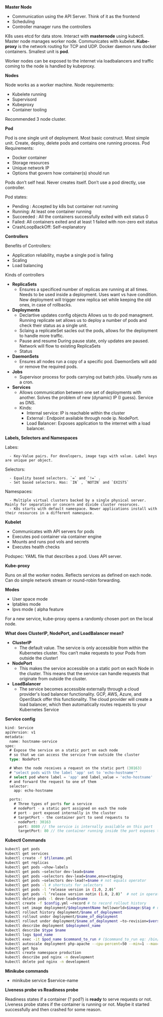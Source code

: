 **Master Node**

   - Communication using the API Server. Think of it as the frontend
   - Scheduling
   - Controller manager runs the controllers

K8s uses etcd for data store. Interact with **masternode** using kubectl. Master node manages worker node. Communicates with kubelet. **Kube-proxy** is the network routing for TCP and UDP. Docker daemon runs docker containers. Smallest unit is **pod**.

Worker nodes can be exposed to the internet via loadbalancers and traffic coming to the node is handled by kubeproxy.

**Nodes**

Node works as a worker machine. Node requirements:

   - Kubelete running
   - Supervisord
   - Kubeproxy
   - Container tooling

Recommended 3 node cluster.

**Pod**

Pod is one single unit of deployment. Most basic construct. Most simple unit. Create, deploy, delete pods and contains one running process. Pod Requirements:

   - Docker container
   - Storage resources
   - Unique network IP
   - Options that govern how container(s) should run

Pods don’t self heal. Never creates itself. Don’t use a pod directly, use controller.

Pod states:

   - Pending : Accepted by k8s but container not running
   - Running: At least one container running
   - Succeeded : All the containers successfully exited with exit status 0
   - Failed: All containers exited and at least 1 failed with non-zero exit status
   - CrashLoopBackOff: Self-explanatory

**Controllers**

Benefits of Controllers:

   - Application reliability, maybe a single pod is failing
   - Scaling
   - Load balancing

Kinds of controllers

   - **ReplicaSets**
      - Ensures a specificed number of replicas are running at all times. Needs to be used inside a deployment. Uses want vs have condition. New deployment will trigger new replica set while keeping the old ones, in case of rollbacks.
   - **Deployments**
      - Declartive updates config objects Allows us to do pod managment. Running replicate set allows us to deploy a number of pods and check their status as a single unit.
      - Sclaing a replicateSet sacles out the pods, allows for the deployment to handle more traffic.
      - Pause and resume During pause state, only updates are paused. Network will flow to existing ReplicaSets
      - Status
   - **DaemonSets**
      - Ensures all nodes run a copy of a specific pod. DaemonSets will add or remove the required pods.
   - **Jobs**
      - Supervisor process for pods carrying out batch jobs. Usually runs as a cron.
   - **Services**
      - Allows communication between one set of deployments with another. Solves the problem of new (dynamic) IP (I guess). Service as DNS.
      - Kinds:
         - Internal service: IP is reachable within the cluster
         - External : Endpoint available through node ip. NodePort.
         - Load Balancer: Exposes application to the internet with a load balancer.

**Labels, Selectors and Namespaces**

   Labes:

      - Key-Value pairs. For developers, image tags with value. Label keys are unique per object.

   Selectors:

      - Equality based selectors. `=` and `!=` .
      - Set based selectors. Has: `IN` , `NOTIN` and `EXISTS`

   Namespaces:

      - Multiple virtual clusters backed by a single physical server. Mainly for separation or concern and divide cluster resoruces.
      - K8s starts with default namespace. Newer applications install with their resources in a different namespace.

**Kubelet**

   - Communicates with API servers for pods
   - Executes pod container via container engine
   - Mounts and runs pod vols and secrets
   - Executes health checks

Podspec: YAML file that describes a pod. Uses API server.

**Kube-proxy**

Runs on all the worker nodes. Reflects services as defined on each node. Can do simple network stream or round-robin forwarding.

**Modes**

   - User space mode
   - Iptables mode
   - Ipvs mode ( alpha feature

For a new service, kube-proxy opens a randomly chosen port on the local node.

**What does ClusterIP, NodePort, and LoadBalancer mean?**

- **ClusterIP**
   - The default value. The service is only accessible from within the Kubernetes cluster. You can’t make requests to your Pods from outside the cluster!
- **NodePort**
   - This makes the service accessible on a static port on each Node in the cluster. This means that the service can handle requests that originate from outside the cluster.
- **LoadBalancer**
   - The service becomes accessible externally through a cloud provider's load balancer functionality. GCP, AWS, Azure, and OpenStack offer this functionality. The cloud provider will create a load balancer, which then automatically routes requests to your Kubernetes Service

**Service config**

```go
kind: Service 
apiVersion: v1 
metadata:
  name: hostname-service 
spec:
  # Expose the service on a static port on each node
  # so that we can access the service from outside the cluster 
  type: NodePort

  # When the node receives a request on the static port (30163)
  # "select pods with the label 'app' set to 'echo-hostname'"
  # select pod where label = 'app' and label_value = 'echo-hostname'
  # and forward the request to one of them
  selector:
    app: echo-hostname 

  ports:
    # Three types of ports for a service
    # nodePort - a static port assigned on each the node
    # port - port exposed internally in the cluster
    # targetPort - the container port to send requests to
    - nodePort: 30163
      port: 8080 // the service is internally available on this port
      targetPort: 80 // the container running inside the port exposes this port
```

**Kubectl Commands**

```bash
kubectl get pods
kubectl get services
kubectl create -f $filename.yml
kubectl get replicas
kubectl get pods —show-labels
kubectl get pods —selector dev-lead=$name
kubectl get pods —selectors dev-lead=$name,env=staging
kubectl get pods —selectors dev-lead!=$name # not equals operator
kubectl get pods -l # shortcuts for selectors
kubectl get pods -l ‘release version in (1.0, 2.0)’
kubectl get pods -l ‘release version notin (1.0, 2.0)’  # not in operator
kubectl delete pods -l deve-lead=$name
kubectl create -f $config.yml —record # to record rollout history
kubectl set image deployment/$deploymentName helloworld=$image:$tag # updates image
kubectl rollout history deployment/$name_of_deployment
kubectl rollout undor deployment/$name_of_deployment
kubectl rollout undor deployment/$name_of_deployment —to-revision=$version_number
kubectl describe deployment $deployment_name
kubectl describe $type $name
kubectl logs $pod_name
kubectl exec -it $pod_name $command_to_run # ($command_to_run eg: /bin/bash)
kubectl autoscale deployment php-apache --cpu-percent=50 --min=1 --max=10
kubectl get hpa
kubectl create namespace production
kubectl describe pod nginx -n development
kubectl delete pod nginx -n development
```
**Minikube commands**

- minikube service  $service-name

**Liveness probe vs Readiness probe**

Readiness states if a container (? pod?)  is **ready** to serve requests or not. Liveness probe states if the container is running or not. Maybe it started successfully and then crashed for some reason.